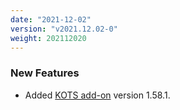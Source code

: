 ```yaml
---
date: "2021-12-02"
version: "v2021.12.02-0"
weight: 202112020
---
```


### <span class="label label-green">New Features</span>
- Added [KOTS add-on](/docs/add-ons/kotsadm) version 1.58.1.
